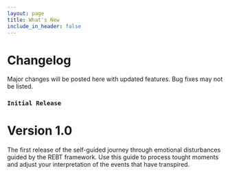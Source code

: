 ```yaml
---
layout: page
title: What's New
include_in_header: false
---
```


# Changelog
Major changes will be posted here with updated features. Bug fixes may not be listed. 

### `Initial Release`
# **Version 1.0**
The first release of the self-guided journey through emotional disturbances guided by the REBT framework. Use this guide to process tought moments and adjust your interpretation of the events that have transpired.

<br>

<br>
